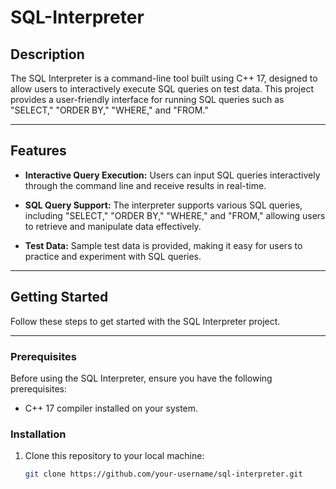 # SQL-Interpreter

## Description

The SQL Interpreter is a command-line tool built using C++ 17, designed to allow users to interactively execute SQL queries on test data. This project provides a user-friendly interface for running SQL queries such as "SELECT," "ORDER BY," "WHERE," and "FROM."

---

## Features

- **Interactive Query Execution:** Users can input SQL queries interactively through the command line and receive results in real-time.

- **SQL Query Support:** The interpreter supports various SQL queries, including "SELECT," "ORDER BY," "WHERE," and "FROM," allowing users to retrieve and manipulate data effectively.

- **Test Data:** Sample test data is provided, making it easy for users to practice and experiment with SQL queries.

---

## Getting Started

Follow these steps to get started with the SQL Interpreter project.

---

### Prerequisites

Before using the SQL Interpreter, ensure you have the following prerequisites:

- C++ 17 compiler installed on your system.

### Installation

1. Clone this repository to your local machine:

   ```bash
   git clone https://github.com/your-username/sql-interpreter.git
